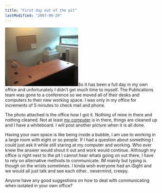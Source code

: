 ```yaml
---
title: "First day out of the pit"
lastModified: "2007-09-29"
---
```


[![Totally my own office](/images/1450315968_1ad085e335_m.jpg)](http://www.flickr.com/photos/dorkstyle/1450315968/ "Photo Sharing")So it has been a full day in my own office and unfortunately I didn’t get much time to myself. The Publications team was gone to a conference so we moved all of their desks and computers to their new working space. I was only in my office for increments of 5 minutes to check mail and phone.

The photo attached is the office how I got it. Nothing of mine in there and nothing cleaned. Not at least [my computer](http://www.flickr.com/photos/dorkstyle/150722095/) is in there, things are cleaned up and I have a whiteboard. I will post another picture when it is all done.

Having your own space is like being inside a bubble, I am use to working in a large room with eight or so people. If I had a question about something I could just ask it while still staring at my computer and working. Who ever knew the answer would shout it out and work would continue. Although my office is right next to the pit I cannot hear whats going on out there, I have to rely on alternative methods to communicate. IM mainly but typing is though on the wrists sometimes. I kinda wish everyone had an iSight and we would all just talk and see each other.. nevermind, creepy.

Anyone have any good suggestions on how to deal with communicating when isolated in your own office?
